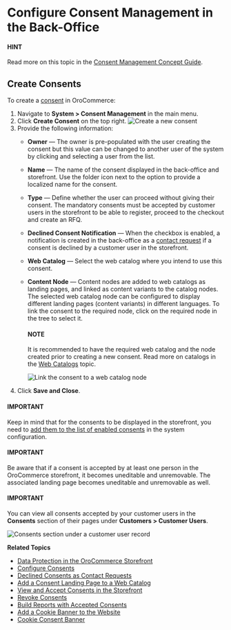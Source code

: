 <a id="system-consent-management"></a>

# Configure Consent Management in the Back-Office

#### HINT
Read more on this topic in the [Consent Management Concept Guide](../../../concept-guides/administration/consents/index.md#user-guide-consents).

<a id="user-guide-consents-create"></a>

## Create Consents

<!-- begin_create_consents -->

To create a [consent](../../../glossary.md#term-Consent) in OroCommerce:

1. Navigate to **System > Consent Management** in the main menu.
2. Click **Create Consent** on the top right.
   ![Create a new consent](user/img/system/consents/create_new_consent.png)
3. Provide the following information:
   * **Owner** — The owner is pre-populated with the user creating the consent but this value can be changed to another user of the system by clicking <i class="fa fa-bars fa-lg" aria-hidden="true"></i> and selecting a user from the list.
   * **Name** — The name of the consent displayed in the back-office and storefront. Use the folder icon next to the option to provide a localized name for the consent.
   * **Type** — Define whether the user can proceed without giving their consent. The mandatory consents must be accepted by customer users in the storefront to be able to register, proceed to the checkout and create an RFQ.
   * **Declined Consent Notification** — When the checkbox is enabled, a notification is created in the back-office as a [contact request](../../activities/contact-requests/index.md#user-guide-activities-requests) if a consent is declined by a customer user in the storefront.
   * **Web Catalog** — Select the web catalog where you intend to use this consent.
   * **Content Node** — Content nodes are added to web catalogs as landing pages, and linked as content variants to the catalog nodes. The selected web сatalog node can be configured to display different landing pages (content variants) in different languages. To link the consent to the required node, click on the required node in the tree to select it.

     #### NOTE
     It is recommended to have the required web catalog and the node created prior to creating a new consent. Read more on catalogs in the [Web Catalogs](../../marketing/web-catalogs/index.md#user-guide-web-catalog) topic.

     ![Link the consent to a web catalog node](user/img/system/consents/link_consent_to_node.png)
4. Click **Save and Close**.

#### IMPORTANT
Keep in mind that for the consents to be displayed in the storefront, you need to [add them to the list of enabled consents](../configuration/commerce/customer/global-consents.md#admin-guide-commerce-configuration-customers-consents-enable-globally) in the system configuration.

#### IMPORTANT
Be aware that if a consent is accepted by at least one person in the OroCommerce storefront, it becomes uneditable and unremovable. The associated landing page becomes uneditable and unremovable as well.

#### IMPORTANT
You can view all consents accepted by your customer users in the **Consents** section of their pages under **Customers > Customer Users**.

![Consents section under a customer user record](user/img/system/consents/consents_section_customer_user_page.png)

**Related Topics**

* [Data Protection in the OroCommerce Storefront](../../../storefront/account/my-profile/index.md#frontstore-guide-profile-consents)
* [Configure Consents](../configuration/commerce/customer/global-consents.md#configuration-guide-commerce-configuration-consents)
* [Declined Consents as Contact Requests](../../activities/contact-requests/index.md#user-guide-activities-requests)
* [Add a Consent Landing Page to a Web Catalog](../../../concept-guides/administration/consents/add-consent.md#user-guide-consents-add)
* [View and Accept Consents in the Storefront](../../../storefront/account/my-profile/index.md#frontstore-guide-profile-consents)
* [Revoke Consents](../../activities/contact-requests/index.md#user-guide-activities-requests)
* [Build Reports with Accepted Consents](../../../concept-guides/administration/consents/accepted-consents-report.md#user-guide-reports-accepted-consents)
* [Add a Cookie Banner to the Website](../../../../bundles/commerce/CookieConsentBundle/index.md#bundle-docs-commerce-cookie-consent-bundle)
* [Cookie Consent Banner](../../../storefront/cookie-consent-banner/index.md#frontstore-guide-cookie-banner)

<!-- fa-bars = fa-navicon -->
<!-- Ic Tiles is used as Set As Default in saved views, and as tiles in display layout options -->
<!-- IcPencil refers to Rename in Commerce and Inline Editing in CRM -->
<!-- Check mark in the square. -->
<!-- SortDesc is also used as drop-down arrow -->
